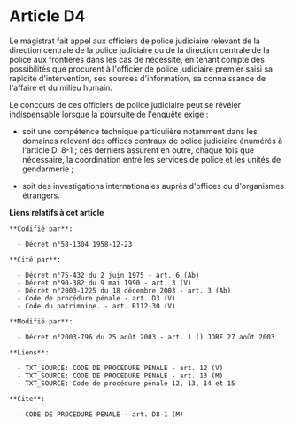# Article D4

Le magistrat fait appel aux officiers de police judiciaire relevant de la direction centrale de la police judiciaire ou de la
direction centrale de la police aux frontières dans les cas de nécessité, en tenant compte des possibilités que procurent à
l'officier de police judiciaire premier saisi sa rapidité d'intervention, ses sources d'information, sa connaissance de
l'affaire et du milieu humain.

Le concours de ces officiers de police judiciaire peut se révéler indispensable lorsque la poursuite de l'enquête exige :

- soit une compétence technique particulière notamment dans les domaines relevant des offices centraux de police judiciaire
énumérés à l'article D. 8-1 ; ces derniers assurent en outre, chaque fois que nécessaire, la coordination entre les services
de police et les unités de gendarmerie ;

- soit des investigations internationales auprès d'offices ou d'organismes étrangers.

**Liens relatifs à cet article**

	**Codifié par**:

	  - Décret n°58-1304 1958-12-23

	**Cité par**:

	  - Décret n°75-432 du 2 juin 1975 - art. 6 (Ab)
	  - Décret n°90-382 du 9 mai 1990 - art. 3 (V)
	  - Décret n°2003-1225 du 18 décembre 2003 - art. 3 (Ab)
	  - Code de procédure pénale - art. D3 (V)
	  - Code du patrimoine. - art. R112-30 (V)

	**Modifié par**:

	  - Décret n°2003-796 du 25 août 2003 - art. 1 () JORF 27 août 2003

	**Liens**:

	  - TXT_SOURCE: CODE DE PROCEDURE PENALE - art. 12 (V)
	  - TXT_SOURCE: CODE DE PROCEDURE PENALE - art. 13 (M)
	  - TXT_SOURCE: Code de procédure pénale 12, 13, 14 et 15

	**Cite**:

	  - CODE DE PROCEDURE PENALE - art. D8-1 (M)

